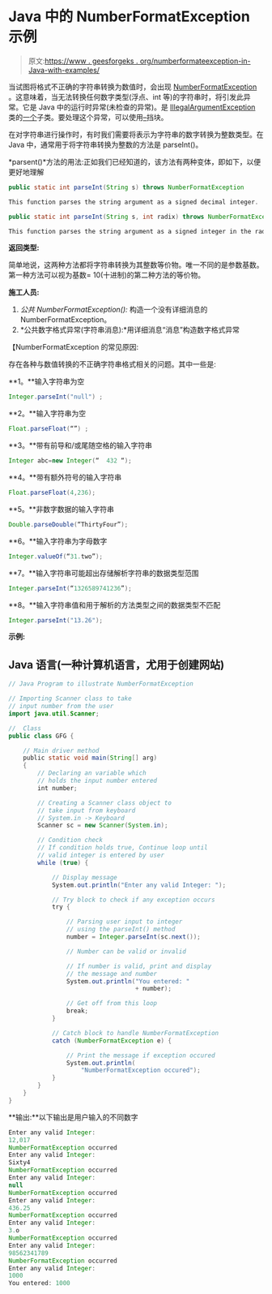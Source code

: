 # Java 中的 NumberFormatException 示例

> 原文:[https://www . geesforgeks . org/numberformateexception-in-Java-with-examples/](https://www.geeksforgeeks.org/numberformatexception-in-java-with-examples/)

当试图将格式不正确的字符串转换为数值时，会出现 [NumberFormatException](https://www.geeksforgeeks.org/string-to-integer-in-java-parseint/) 。这意味着，当无法转换任何数字类型(浮点、int 等)的字符串时，将引发此异常。它是 Java 中的运行时异常(未检查的异常)。是 [IllegalArgumentException](https://www.geeksforgeeks.org/how-to-solve-illegalargumentexception-in-java/) 类的[一个](https://www.geeksforgeeks.org/how-to-solve-illegalargumentexception-in-java/)子类。要处理这个异常，可以使用[–](https://www.geeksforgeeks.org/how-to-solve-illegalargumentexception-in-java/)挡块。

在对字符串进行操作时，有时我们需要将表示为字符串的数字转换为整数类型。在 Java 中，通常用于将字符串转换为整数的方法是 parseInt()。

*parsent()*方法的用法:正如我们已经知道的，该方法有两种变体，即如下，以便更好地理解

```java
public static int parseInt(String s) throws NumberFormatException

This function parses the string argument as a signed decimal integer.
```

```java
public static int parseInt(String s, int radix) throws NumberFormatException

This function parses the string argument as a signed integer in the radix specified by the second argument.
```

**返回类型:**

简单地说，这两种方法都将字符串转换为其整数等价物。唯一不同的是参数基数。第一种方法可以视为基数= 10(十进制)的第二种方法的等价物。

**施工人员:**

1.  *公共 NumberFormatException():* 构造一个没有详细消息的 NumberFormatException。
2.  *公共数字格式异常(字符串消息):*用详细消息“消息”构造数字格式异常

【NumberFormatException 的常见原因:

存在各种与数值转换的不正确字符串格式相关的问题。其中一些是:

**1。**输入字符串为空

```java
Integer.parseInt("null") ;
```

**2。**输入字符串为空

```java
Float.parseFloat(“”) ; 
```

**3。**带有前导和/或尾随空格的输入字符串

```java
Integer abc=new Integer(“  432 “);
```

**4。**带有额外符号的输入字符串

```java
Float.parseFloat(4,236);
```

**5。**非数字数据的输入字符串

```java
Double.parseDouble(“ThirtyFour”);
```

**6。**输入字符串为字母数字

```java
Integer.valueOf(“31.two”);
```

**7。**输入字符串可能超出存储解析字符串的数据类型范围

```java
Integer.parseInt(“1326589741236”); 
```

**8。**输入字符串值和用于解析的方法类型之间的数据类型不匹配

```java
Integer.parseInt("13.26");
```

**示例:**

## Java 语言(一种计算机语言，尤用于创建网站)

```java
// Java Program to illustrate NumberFormatException

// Importing Scanner class to take
// input number from the user
import java.util.Scanner;

//  Class
public class GFG {

    // Main driver method
    public static void main(String[] arg)
    {
        // Declaring an variable which
        // holds the input number entered
        int number;

        // Creating a Scanner class object to
        // take input from keyboard
        // System.in -> Keyboard
        Scanner sc = new Scanner(System.in);

        // Condition check
        // If condition holds true, Continue loop until
        // valid integer is entered by user
        while (true) {

            // Display message
            System.out.println("Enter any valid Integer: ");

            // Try block to check if any exception occurs
            try {

                // Parsing user input to integer
                // using the parseInt() method
                number = Integer.parseInt(sc.next());

                // Number can be valid or invalid

                // If number is valid, print and display
                // the message and number
                System.out.println("You entered: "
                                   + number);

                // Get off from this loop
                break;
            }

            // Catch block to handle NumberFormatException
            catch (NumberFormatException e) {

                // Print the message if exception occured
                System.out.println(
                    "NumberFormatException occured");
            }
        }
    }
}
```

**输出:**以下输出是用户输入的不同数字

```java
Enter any valid Integer:
12,017
NumberFormatException occurred
Enter any valid Integer:
Sixty4
NumberFormatException occurred
Enter any valid Integer:
null
NumberFormatException occurred
Enter any valid Integer:
436.25
NumberFormatException occurred
Enter any valid Integer:
3.o
NumberFormatException occurred
Enter any valid Integer:
98562341789
NumberFormatException occurred
Enter any valid Integer:
1000
You entered: 1000
```